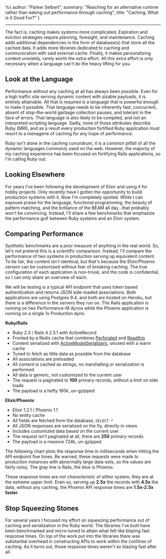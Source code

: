 %{
  author: "Parker Selbert",
  summary: "Reaching for an alternative runtime rather than eeking out performance through caching",
  title: "Caching, What is it Good For?"
}

---

<script src="https://cdnjs.cloudflare.com/ajax/libs/Chart.js/1.0.2/Chart.js"></script>

The fact is, caching makes systems more complicated.
Expiration and eviction strategies require planning, foresight, and maintenance.
Caching adds additional dependencies in the form of database(s) that store all the cached data.
It adds more libraries dedicated to caching and communication with said external cache.
Finally, it makes personalizing content unwieldy, rarely worth the extra effort.
All this extra effort is only necessary when a language can't do the heavy lifting for you.

## Look at the Language

Performance without any caching at all has always been possible.
Even for a high traffic site serving dynamic content with sizable payloads, it is entirely attainable.
All that is required is a language that is powerful enough to make it possible.
That language needs to be inherently fast, concurrent, absent of stop-the-world garbage collection pauses, and tolerant in the face of errors.
That language is also likely to be compiled, and not an interpreted scripting language.
Sadly, none of those attributes describe Ruby (MRI), and as a result every production fortified Ruby application must resort to a menagerie of caching for any hope of performance.

Ruby isn't alone in the caching conundrum, it is a common pitfall of all the dynamic languages commonly used on the web.
However, the majority of my caching experience has been focused on fortifying Rails applications, so I'm calling Ruby out.

## Looking Elsewhere

For years I've been following the development of Elixir and using it for hobby projects.
Only recently have I gotten the opportunity to build production systems with it.
Now I'm completely spoiled.
While I can espouse praise for the language, functional programming, the beauty of pattern matching, and the brilliance of the BEAM all day...that probably won't be convincing.
Instead, I'll share a few benchmarks that emphasize the performance gulf between Ruby systems and an Elixir system.

## Comparing Performance

Synthetic benchmarks are a poor measure of anything in the real world.
So, let's not pretend this is a scientific comparison.
Instead, I'll compare the performance of two systems in production serving up equivalent content.
To be fair, the content isn't identical, but that's because the Elixir/Phoenix version can be customized without fear of breaking caching.
The true configuration of each application is non-trivial, and the code is confidential, so I can only share an overview of each.

We will be testing is a typical API endpoint that uses token based authentication and returns JSON side-loaded associations.
Both applications are using Postgres 9.4, and both are hosted on Heroku, but there is a difference in the servers they run on.
The Rails application is running on two Performance-M dynos while the Phoenix application is running on a single 1x Production dyno.

**Ruby/Rails**

* Ruby 2.3 / Rails 4.2.5.1 with ActiveRecord
* Fronted by a Redis cache that combines [Perforated][perf] and [Readthis][read]
* Content serialized with [ActiveModelSerializers][ams], unused with a warm cache
* Tuned to fetch as little data as possible from the database
* All associations are preloaded
* All content is cached as strings, no marshalling or serialization is performed
* All data is generic, not customized to the current user
* The request is paginated to **100** primary records, without a limit on side loads
* The payload is a hefty 160k, un-gzipped

**Elixir/Phoenix**

* Elixir 1.2.1 / Phoenix 1.1
* No entity cache
* All fields are fetched from the database, `SELECT *`
* All JSON responses are serialized on the fly, directly in views
* Includes customized data based on the current user
* The request isn't paginated at all, there are **250** primary records
* The payload is a massive 724k, un-gzipped

The following chart plots the response time in milliseconds when hitting the API endpoint five times.
Be warned, these requests were made to production instances with abnormally large data-sets, so the values are fairly noisy.
The gray line is Rails, the blue is Phoenix.

<canvas id="perf-chart" width="800" height="400"></canvas>

<script>
  var data = {
    labels: ["First", "Second", "Third", "Fourth", "Fifth"],
    datasets: [
      {
        label: "rails",
        fillColor: "rgba(220,220,220,0.2)",
        strokeColor: "rgba(220,220,220,1)",
        pointColor: "rgba(220,220,220,1)",
        pointStrokeColor: "#fff",
        pointHighlightFill: "#fff",
        pointHighlightStroke: "rgba(220,220,220,1)",
        data: [208, 244, 338, 261, 313]
      },
      {
        label: "phoenix",
        fillColor: "rgba(151,187,205,0.2)",
        strokeColor: "rgba(151,187,205,1)",
        pointColor: "rgba(151,187,205,1)",
        pointStrokeColor: "#fff",
        pointHighlightFill: "#fff",
        pointHighlightStroke: "rgba(151,187,205,1)",
        data: [149, 160, 138, 145, 174]
      }
    ]
  };
  var ctx = document.getElementById('perf-chart').getContext('2d');
  var perfChart = new Chart(ctx).Line(data, { responsive: true });
</script>

These response times are *not characteristic* of either system, they are at the extreme upper limit.
Even so, serving up **2.5x** the records with **4.5x** the data, without any caching, the Phoenix API response times are **1.5x-2.5x faster**.

## Stop Squeezing Stones

For several years I focused my effort on squeezing performance out of caching and serialization in the Ruby world.
The libraries I've built have been benchmarked and micro-tuned to attain what felt like blazing fast response times.
On top of the work put into the libraries there was substantial overhead in constructing APIs to work within the confines of caching.
As it turns out, those response times weren't so blazing fast after all.

[perf]: https://github.com/sorentwo/perforated
[read]: https://github.com/sorentwo/readthis
[ams]: https://github.com/rails-api/active-model-serializers
